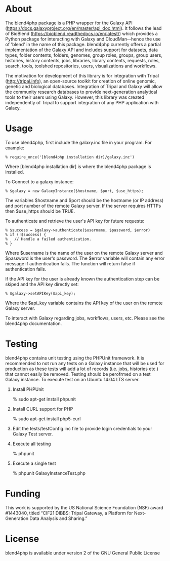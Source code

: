 # About
The blend4php package is a PHP wrapper for the Galaxy API (https://docs.galaxyproject.org/en/master/api_doc.html).  It follows the lead of BioBlend (https://bioblend.readthedocs.io/en/latest/) which provides a Python package for interacting with Galaxy and CloudMan--hence the use of 'blend' in the name of this package.   blend4php currently offers a partial implementation of the Galaxy API and includes support for datasets, data types, folder contents, folders,  genomes, group roles, groups, group users, histories, history contents, jobs, libraries, library contents, requests, roles, search, tools, toolshed repositories, users, visualizations and workflows.  

The motivation for development of this library is for integration with Tripal (http://tripal.info), an open-source toolkit for creation of online genomic, genetic and biological databases.  Integration of Tripal and Galaxy will allow the community research databases to provide next-generation analytical tools to their users using Galaxy.  However, this library was created independently of Tripal to support integration of any PHP application with Galaxy.

# Usage
To use blend4php, first include the galaxy.inc file in your program.  For example:

    % require_once('[blend4php installation dir]/galaxy.inc')

Where [blend4php installation dir] is where the blend4php package is installed.  

To Connect to a galaxy instance:

    % $galaxy = new GalaxyInstance($hostname, $port, $use_https);
    
The variables $hostname and $port should be the hostname (or IP address) and port number of the remote Galaxy server.  If the server requires HTTPs then $use_https should be TRUE.

To authenticate and retrieve the user's API key for future requests:

    % $success = $galaxy->authenticate($username, $password, $error)
    % if (!$success) {
    %   // Handle a failed authentication.
    % }

Where $username is the name of the user on the remote Galaxy server and $password is the user's password. The $error variable will contain any error message if authentication fails.  The function will return false if authentication fails.

If the API key for the user is already known the authentication step can be skiped and the API key directly set:

    % $galaxy->setAPIKey($api_key);
    
Where the $api_key variable contains the API key of the user on the remote Galaxy server.  

To interact with Galaxy regarding jobs, workflows, users, etc.  Please see the blend4php documentation.

# Testing
blend4php contains unit testing using the PHPUnit framework.  It is recommended to not run any tests on a Galaxy instance that will be used for production as these tests will add a lot of records (i.e. jobs, histories etc.) that cannot easily be removed.  Testing should be perofrmed on a test Galaxy instance. To execute test on an Ubuntu 14.04 LTS server.

1) Install PHPUnit

    % sudo apt-get install phpunit

2) Install CURL support for PHP

    % sudo apt-get install php5-curl

3) Edit the tests/testConfig.inc file to provide login credentials to your Galaxy Test server.
   
4) Execute all testing

    % phpunit

5) Execute a single test
 
    % phpunit GalaxyInstanceTest.php

# Funding
This work is supported by the US National Science Foundation (NSF) award #1443040, titled “CIF21 DIBBS: Tripal Gateway, a Platform for Next-Generation Data Analysis and Sharing.” 

# License
blend4php is available under version 2 of the GNU General Public License
